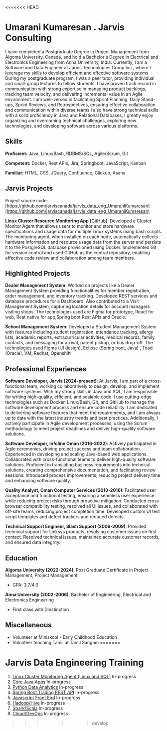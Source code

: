 <<<<<<< HEAD
# Umarani Kumaresan . Jarvis Consulting

I have completed a Postgraduate Degree in Project Management from Algoma University, Canada, and hold a Bachelor's Degree in Electrical and Electronics Engineering from Anna University, India. Currently, I am a Software and Data Engineer at Jarvis Technologies Group Inc., where I leverage my skills to develop efficient and effective software systems. During my postgraduate program, I was a peer tutor, providing individual and small-group lectures to fellow students. I have proven track record in communication with strong expertise in managing product backlogs, tracking team velocity, and delivering incremental value in an Agile environment. I am well-versed in facilitating Sprint Planning, Daily Stand-ups, Sprint Reviews, and Retrospectives, ensuring effective collaboration and communication within diverse teams.I also have strong technical skills with a solid proficiency in Java and Relational Databases, I greatly enjoy organizing and overcoming technical challenges, exploring new technologies, and developing software across various platforms.

## Skills

**Proficient:** Java, Linux/Bash, RDBMS/SQL, Agile/Scrum, Git

**Competent:** Docker, Rest APIs, Jira, Springboot, JavaScript, Kanban

**Familiar:** HTML, CSS, JQuery, Confluence, Clickup, Asana

## Jarvis Projects

Project source code: [https://github.com/jarviscanada/jarvis_data_eng_UmaraniKumaresan](https://github.com/jarviscanada/jarvis_data_eng_UmaraniKumaresan)


**Linux Cluster Resource Monitoring App** [[GitHub](https://github.com/jarviscanada/jarvis_data_eng_UmaraniKumaresan/tree/master/linux_sql)]: Developed a Cluster Monitor Agent that allows users to monitor and store hardware specifications and usage data for multiple Linux systems using bash scripts. The monitoring agent, when installed on each node, automatically collects hardware information and resource usage data from the server and persists it to the PostgreSQL database provisioned using Docker. Implemented Git for version control and used GitHub as the central repository, enabling effective code review and collaboration among team members.


## Highlighted Projects
**Dealer Management System**: Worked on projects like a Dealer Management System providing functionalities for member registration, order management, and inventory tracking. Developed REST services and database procedures for a Dashboard. Also contributed to a Visit Management System, capturing location details for account managers visiting shops. The technologies used are Figma for prototype, React for web, Reat native for app,Spring boot Rest APIs and Oracle.

**School Management System**: Developed a Student Management System with features including student registration, attendance tracking, allergy lists, academic reports, extracurricular activities, medical records, family contacts, and messaging for arrival, parent pickup, or bus drop-off. The technologies used Figma (UI design), Eclipse (Spring boot, Java) , Toad (Oracle), VM, Redhat,  Openshift


## Professional Experiences

**Software Developer, Jarvis (2024-present)**: At Jarvis, I am part of a cross-functional team, working collaboratively to design, develop, and implement software systems. With my strong skills in Java and SQL, I am responsible for writing high-quality, efficient, and scalable code. I use cutting-edge technologies such as Docker, Linux/Bash, Git, and GitHub to manage the software development process and ensure code reliability. I am dedicated to delivering software features that meet the requirements, and I am always up to date with the latest industry trends and best practices. Additionally, I actively participate in Agile development processes, using the Scrum methodology to meet project deadlines and deliver high-quality software solutions.

**Software Developer, Infoline Oman (2016-2022)**: Actively participated in Agile ceremonies, driving project success and team collaboration. Experienced in developing and scaling Java-based web applications. Collaborated with cross-functional teams to deliver high-quality software solutions. Proficient in translating business requirements into technical solutions, creating comprehensive documentation, and facilitating review sessions.  Introduced process improvements, reducing project delivery time and enhancing software quality.

**Quality Analyst, Oman Computer Services (2010-2016)**: Facilitated user acceptance and functional testing, ensuring a seamless user experience while reducing project risks through proactive mitigation. Conducted cross-browser compatibility testing, resolved all UI issues, and collaborated with off-site teams, reducing project completion time. Developed custom UI test script templates and defect trackers and reduced defects.

**Technical Support Engineer, Slash Support (2006-2009)**: Provided technical support for Linksys products, resolving customer issues on first contact. Resolved technical issues, maintained accurate customer records, and ensured data integrity.


## Education
**Algoma University (2022-2024)**, Post Graduate Certificate in Project Management, Project Management
- GPA: 3.7/4.0

**Anna University (2002-2006)**, Bachelor of Engineering, Electrical and Electronics Engineering
- First class with Dinstinction


## Miscellaneous
- Volunteer at Miniskool - Early Childhood Education
- Volunteer teaching Tamil at Tamil Sangam
=======
# Jarvis Data Engineering Training
1. [Linux Cluster Monitoring Agent (Linux and SQL)](./linux_sql) In-progress
2. [Core Java Apps](./core_java) In-progress
3. [Python Data Analytics](./python_data_analytics) In-progress
4. [Spring Boot Trading REST API](./springboot) In-progress
5. [Javascript Front End](./javascript) In-progress
6. [Hadoop/Hive](./hadoop) In-progress
7. [Spark/Scala](./spark) In-progress
8. [Cloud/DevOps](./cloud_devops) In-progress
>>>>>>> develop

